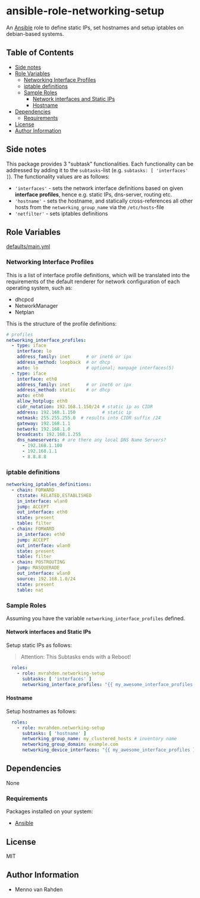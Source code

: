# ansible-role-networking-setup <!-- omit in toc -->

An [Ansible](https://www.ansible.com) role to define static IPs, set hostnames and setup iptables on debian-based systems.

## Table of Contents <!-- omit in toc -->

- [Side notes](#Side-notes)
- [Role Variables](#Role-Variables)
  - [Networking Interface Profiles](#Networking-Interface-Profiles)
  - [iptable definitions](#iptable-definitions)
  - [Sample Roles](#Sample-Roles)
    - [Network interfaces and Static IPs](#Network-interfaces-and-Static-IPs)
    - [Hostname](#Hostname)
- [Dependencies](#Dependencies)
  - [Requirements](#Requirements)
- [License](#License)
- [Author Information](#Author-Information)

## Side notes

This package provides 3 "subtask" functionalities.
Each functionality can be addressed by adding it to the `subtasks`-list (e.g. `subtasks: [ 'interfaces' ]`).
The functionality values are as follows:

- `'interfaces'` - sets the network interface definitions based on given **interface profiles**, hence e.g. static IPs, dns-server, routing etc.
- `'hostname'` - sets the hostname, and statically cross-references all other hosts from the `networking_group_name` via the `/etc/hosts`-file
- `'netfilter'` - sets iptables definitions

## Role Variables

[defaults/main.yml](defaults/main.yml)

### Networking Interface Profiles

This is a list of interface profile definitions, which will be translated into the requirements of the default renderer for network configuration of each operating system, such as:

- dhcpcd
- NetworkManager
- Netplan

This is the structure of the profile definitions:

```yaml
# profiles
networking_interface_profiles:
  - type: iface
    interface: lo
    address_family: inet      # or inet6 or ipx
    address_method: loopback  # or dhcp
    auto: lo                  # optional; manpage interfaces(5)
  - type: iface
    interface: eth0
    address_family: inet      # or inet6 or ipx
    address_method: static    # or dhcp
    auto: eth0
    allow_hotplug: eth0
    cidr_notation: 192.168.1.150/24 # static ip as CIDR
    address: 192.168.1.150          # static ip
    netmask: 255.255.255.0  # results into CIDR suffix /24
    gateway: 192.168.1.1
    network: 192.168.1.0
    broadcast: 192.168.1.255
    dns_nameservers: # are there any local DNS Name Servers?
      - 192.168.1.100
      - 192.168.1.1
      - 8.8.8.8
```

### iptable definitions

```yaml
networking_iptables_definitions:
  - chain: FORWARD
    ctstate: RELATED,ESTABLISHED
    in_interface: wlan0
    jump: ACCEPT
    out_interface: eth0
    state: present
    table: filter
  - chain: FORWARD
    in_interface: eth0
    jump: ACCEPT
    out_interface: wlan0
    state: present
    table: filter
  - chain: POSTROUTING
    jump: MASQUERADE
    out_interface: wlan0
    source: 192.168.1.0/24
    state: present
    table: nat
```

### Sample Roles

Assuming you have the variable `networking_interface_profiles` defined.

#### Network interfaces and Static IPs

Setup static IPs as follows:

> Attention: This Subtasks ends with a Reboot!

```yaml
  roles:
    - role: mvrahden.networking-setup
      subtasks: [ 'interfaces' ]
      networking_interface_profiles: "{{ my_awesome_interface_profiles }}"
```

#### Hostname

Setup hostnames as follows:

```yaml
  roles:
    - role: mvrahden.networking-setup
      subtasks: [ 'hostname' ]
      networking_group_name: my_clustered_hosts # inventory name
      networking_group_domain: example.com
      networking_device_interfaces: "{{ my_awesome_interface_profiles }}"
```

## Dependencies

None

### Requirements

Packages installed on your system:

- [Ansible](https://www.ansible.com)

## License

MIT

## Author Information

- Menno van Rahden
